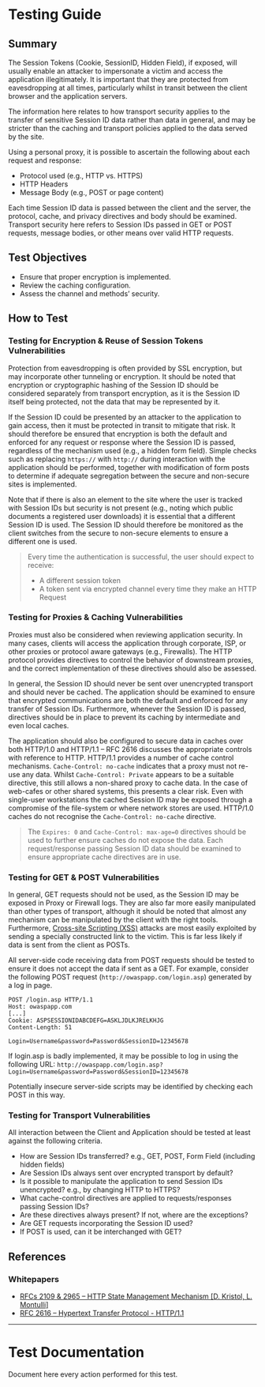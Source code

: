 # Testing Guide

## Summary

The Session Tokens (Cookie, SessionID, Hidden Field), if exposed, will usually enable an attacker to impersonate a victim and access the application illegitimately. It is important that they are protected from eavesdropping at all times, particularly whilst in transit between the client browser and the application servers.

The information here relates to how transport security applies to the transfer of sensitive Session ID data rather than data in general, and may be stricter than the caching and transport policies applied to the data served by the site.

Using a personal proxy, it is possible to ascertain the following about each request and response:

-   Protocol used (e.g., HTTP vs. HTTPS)
-   HTTP Headers
-   Message Body (e.g., POST or page content)

Each time Session ID data is passed between the client and the server, the protocol, cache, and privacy directives and body should be examined. Transport security here refers to Session IDs passed in GET or POST requests, message bodies, or other means over valid HTTP requests.

## Test Objectives

-   Ensure that proper encryption is implemented.
-   Review the caching configuration.
-   Assess the channel and methods’ security.

## How to Test

### Testing for Encryption & Reuse of Session Tokens Vulnerabilities

Protection from eavesdropping is often provided by SSL encryption, but may incorporate other tunneling or encryption. It should be noted that encryption or cryptographic hashing of the Session ID should be considered separately from transport encryption, as it is the Session ID itself being protected, not the data that may be represented by it.

If the Session ID could be presented by an attacker to the application to gain access, then it must be protected in transit to mitigate that risk. It should therefore be ensured that encryption is both the default and enforced for any request or response where the Session ID is passed, regardless of the mechanism used (e.g., a hidden form field). Simple checks such as replacing `https://` with `http://` during interaction with the application should be performed, together with modification of form posts to determine if adequate segregation between the secure and non-secure sites is implemented.

Note that if there is also an element to the site where the user is tracked with Session IDs but security is not present (e.g., noting which public documents a registered user downloads) it is essential that a different Session ID is used. The Session ID should therefore be monitored as the client switches from the secure to non-secure elements to ensure a different one is used.

> Every time the authentication is successful, the user should expect to receive:
> 
> -   A different session token
> -   A token sent via encrypted channel every time they make an HTTP Request

### Testing for Proxies & Caching Vulnerabilities

Proxies must also be considered when reviewing application security. In many cases, clients will access the application through corporate, ISP, or other proxies or protocol aware gateways (e.g., Firewalls). The HTTP protocol provides directives to control the behavior of downstream proxies, and the correct implementation of these directives should also be assessed.

In general, the Session ID should never be sent over unencrypted transport and should never be cached. The application should be examined to ensure that encrypted communications are both the default and enforced for any transfer of Session IDs. Furthermore, whenever the Session ID is passed, directives should be in place to prevent its caching by intermediate and even local caches.

The application should also be configured to secure data in caches over both HTTP/1.0 and HTTP/1.1 – RFC 2616 discusses the appropriate controls with reference to HTTP. HTTP/1.1 provides a number of cache control mechanisms. `Cache-Control: no-cache` indicates that a proxy must not re-use any data. Whilst `Cache-Control: Private` appears to be a suitable directive, this still allows a non-shared proxy to cache data. In the case of web-cafes or other shared systems, this presents a clear risk. Even with single-user workstations the cached Session ID may be exposed through a compromise of the file-system or where network stores are used. HTTP/1.0 caches do not recognise the `Cache-Control: no-cache` directive.

> The `Expires: 0` and `Cache-Control: max-age=0` directives should be used to further ensure caches do not expose the data. Each request/response passing Session ID data should be examined to ensure appropriate cache directives are in use.

### Testing for GET & POST Vulnerabilities

In general, GET requests should not be used, as the Session ID may be exposed in Proxy or Firewall logs. They are also far more easily manipulated than other types of transport, although it should be noted that almost any mechanism can be manipulated by the client with the right tools. Furthermore, [Cross-site Scripting (XSS)](https://owasp.org/www-community/attacks/xss/) attacks are most easily exploited by sending a specially constructed link to the victim. This is far less likely if data is sent from the client as POSTs.

All server-side code receiving data from POST requests should be tested to ensure it does not accept the data if sent as a GET. For example, consider the following POST request (`http://owaspapp.com/login.asp`) generated by a log in page.

```
POST /login.asp HTTP/1.1
Host: owaspapp.com
[...]
Cookie: ASPSESSIONIDABCDEFG=ASKLJDLKJRELKHJG
Content-Length: 51

Login=Username&password=Password&SessionID=12345678
```

If login.asp is badly implemented, it may be possible to log in using the following URL: `http://owaspapp.com/login.asp?Login=Username&password=Password&SessionID=12345678`

Potentially insecure server-side scripts may be identified by checking each POST in this way.

### Testing for Transport Vulnerabilities

All interaction between the Client and Application should be tested at least against the following criteria.

-   How are Session IDs transferred? e.g., GET, POST, Form Field (including hidden fields)
-   Are Session IDs always sent over encrypted transport by default?
-   Is it possible to manipulate the application to send Session IDs unencrypted? e.g., by changing HTTP to HTTPS?
-   What cache-control directives are applied to requests/responses passing Session IDs?
-   Are these directives always present? If not, where are the exceptions?
-   Are GET requests incorporating the Session ID used?
-   If POST is used, can it be interchanged with GET?

## References

### Whitepapers

-   [RFCs 2109 & 2965 – HTTP State Management Mechanism [D. Kristol, L. Montulli]](https://www.ietf.org/rfc/rfc2965.txt)
-   [RFC 2616 – Hypertext Transfer Protocol - HTTP/1.1](https://www.ietf.org/rfc/rfc2616.txt)

---

# Test Documentation

Document here every action performed for this test.